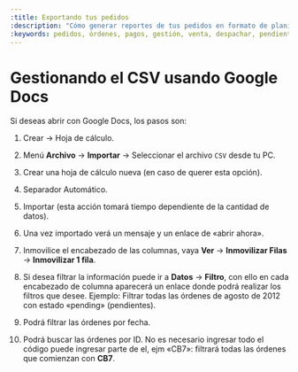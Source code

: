 ```yaml
---
:title: Exportando tus pedidos
:description: "Cómo generar reportes de tus pedidos en formato de planilla de cálculo."
:keywords: pedidos, órdenes, pagos, gestión, venta, despachar, pendiente, cerrada
---
```


# Gestionando el CSV usando Google Docs

Si deseas abrir con Google Docs, los pasos son:

1. Crear &rarr; Hoja de cálculo.
2. Menú **Archivo** &rarr; **Importar** &rarr; Seleccionar el archivo `CSV` desde
   tu PC.
3. Crear una hoja de cálculo nueva (en caso de querer esta opción).
4. Separador Automático.
5. Importar (esta acción tomará tiempo dependiente de la cantidad de datos).
6. Una vez importado verá un mensaje y un enlace de «abrir ahora».
7. Inmovilice el encabezado de las columnas, vaya **Ver** &rarr; **Inmovilizar
   Filas** &rarr; **Inmovilizar 1 fila**.
8. Si desea filtrar la información puede ir a **Datos** &rarr; **Filtro**,
   con ello en cada encabezado de columna aparecerá un enlace donde podrá
realizar los filtros que desee. Ejemplo: Filtrar todas las órdenes de agosto de
2012 con estado «pending» (pendientes).

5. Podrá filtrar las órdenes por fecha.
6. Podrá buscar las órdenes por ID. No es necesario ingresar todo el código
   puede ingresar parte de el, ejm «CB7»: filtrará todas las órdenes que
comienzan con **CB7**.
